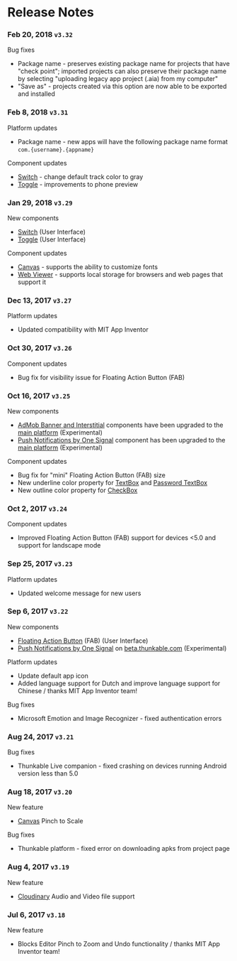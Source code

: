 # Release Notes

### Feb 20, 2018 `v3.32`

Bug fixes

* Package name - preserves existing package name for projects that have "check point"; imported projects can also preserve their package name by selecting "uploading legacy app project \(.aia\) from my computer"
* "Save as" - projects created via this option are now able to be exported and installed

### Feb 8, 2018 `v3.31`

Platform updates

* Package name - new apps will have the following package name format `com.{username}.{appname}`

Component updates

* [Switch](2-create/components/user-interface/switch-+-toggle.md) - change default track color to gray
* [Toggle](https://github.com/thunkable/thunkable-docs/tree/4a752596e288fca776105e94dc5e863bb9a3e25a/android/components/user-interface/toggle.md) - improvements to phone preview

### Jan 29, 2018 `v3.29`

New components

* [Switch](2-create/components/user-interface/switch-+-toggle.md) \(User Interface\)
* [Toggle](https://github.com/thunkable/thunkable-docs/tree/4a752596e288fca776105e94dc5e863bb9a3e25a/android/components/user-interface/toggle.md) \(User Interface\)

Component updates

* [Canvas](2-create/components/gaming/canvas.md) - supports the ability to customize fonts
* [Web Viewer](2-create/components/web-viewer.md) - supports local storage for browsers and web pages that support it

### Dec 13, 2017 `v3.27`

Platform updates

* Updated compatibility with MIT App Inventor

### Oct 30, 2017 `v3.26`

Component updates

* Bug fix for visibility issue for Floating Action Button \(FAB\)

### Oct 16, 2017 `v3.25`

New components

* [AdMob Banner and Interstitial](2-create/components/monetization/admob.md) components have been upgraded to the [main platform](http://app.thunkable.com/login/) \(Experimental\)
* [Push Notifications by One Signal](2-create/components/push-notifications.md) component has been upgraded to the [main platform](http://app.thunkable.com/login/) \(Experimental\)

Component updates

* Bug fix for "mini" Floating Action Button \(FAB\) size
* New underline color property for [TextBox](2-create/components/user-interface/textbox-+-password-+-email-picker.md) and [Password TextBox](2-create/components/user-interface/textbox-+-password-+-email-picker.md)
* New outline color property for [CheckBox](2-create/components/user-interface/listpicker-+-listview-+-spinner-+-checkbox.md)

### Oct 2, 2017 `v3.24`

Component updates

* Improved Floating Action Button \(FAB\) support for devices &lt;5.0 and support for landscape mode

### Sep 25, 2017 `v3.23`

Platform updates

* Updated welcome message for new users

### Sep 6, 2017 `v3.22`

New components

* [Floating Action Button](2-create/components/user-interface/floating-action-button.md) \(FAB\) \(User Interface\)
* [Push Notifications by One Signal](2-create/components/push-notifications.md) on [beta.thunkable.com](https://beta.thunkable.com) \(Experimental\)

Platform updates

* Update default app icon
* Added language support for Dutch and improve language support for Chinese / thanks MIT App Inventor team!

Bug fixes

* Microsoft Emotion and Image Recognizer - fixed authentication errors

### Aug 24, 2017 `v3.21`

Bug fixes

* Thunkable Live companion - fixed crashing on devices running Android version less than 5.0

### Aug 18, 2017 `v3.20`

New feature

* [Canvas](2-create/components/gaming/canvas.md) Pinch to Scale

Bug fixes

* Thunkable platform - fixed error on downloading apks from project page

### Aug 4, 2017 `v3.19`

New feature

* [Cloudinary](2-create/components/storage/cloudinary-db.md) Audio and Video file support

### Jul 6, 2017 `v3.18`

New feature

* Blocks Editor Pinch to Zoom and Undo functionality / thanks MIT App Inventor team!

